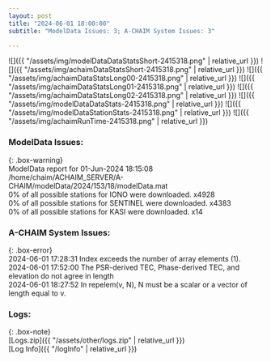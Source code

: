 ```yaml
---
layout: post
title: "2024-06-01 18:00:00"
subtitle: "ModelData Issues: 3; A-CHAIM System Issues: 3"

---
```


![]({{ "/assets/img/modelDataDataStatsShort-2415318.png" | relative_url }})
![]({{ "/assets/img/achaimDataStatsShort-2415318.png" | relative_url }})
![]({{ "/assets/img/achaimDataStatsLong00-2415318.png" | relative_url }})
![]({{ "/assets/img/achaimDataStatsLong01-2415318.png" | relative_url }})
![]({{ "/assets/img/achaimDataStatsLong02-2415318.png" | relative_url }})
![]({{ "/assets/img/modelDataDataStats-2415318.png" | relative_url }})
![]({{ "/assets/img/modelDataStationStats-2415318.png" | relative_url }})
![]({{ "/assets/img/achaimRunTime-2415318.png" | relative_url }})


### ModelData Issues:  
  
{: .box-warning}  
 ModelData report for 01-Jun-2024 18:15:08   
 /home/chaim/ACHAIM_SERVER/A-CHAIM/modelData/2024/153/18/modelData.mat   
 0% of all possible stations for IONO were downloaded. x4928   
 0% of all possible stations for SENTINEL were downloaded. x4383   
 0% of all possible stations for KASI were downloaded. x14   
  
### A-CHAIM System Issues:  
  
{: .box-error}  
2024-06-01 17:28:31 Index exceeds the number of array elements (1).  
2024-06-01 17:52:00 The PSR-derived TEC, Phase-derived TEC, and elevation do not agree in length  
2024-06-01 18:27:52 In repelem(v, N), N must be a scalar or a vector of length equal to v.  

### Logs:  
  
{: .box-note}  
[Logs.zip]({{ "/assets/other/logs.zip" | relative_url }})  
[Log Info]({{ "/logInfo" | relative_url }})  
